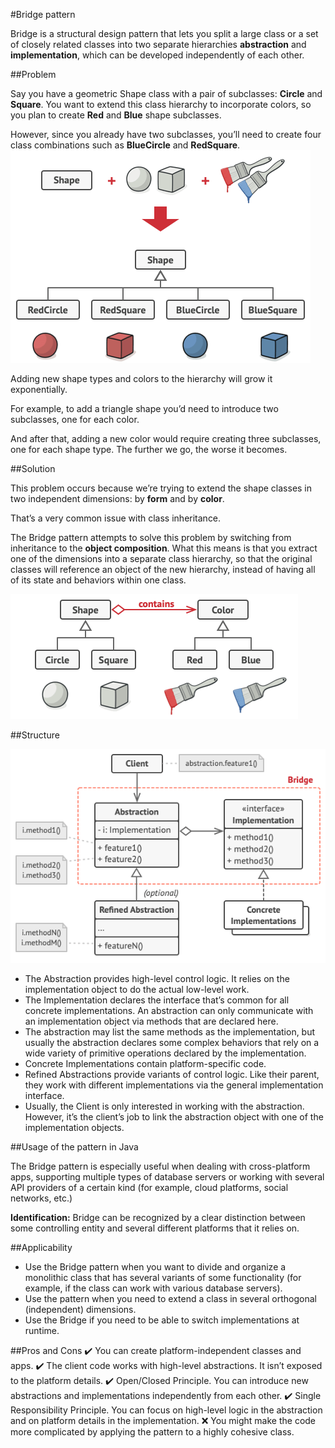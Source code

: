 #Bridge pattern

Bridge is a structural design pattern that lets you split a large class or a set of closely related classes into two separate hierarchies **abstraction**  and **implementation**, which can be developed independently of each other.

##Problem

Say you have a geometric Shape class with a pair of subclasses:
**Circle** and **Square**.
You want to extend this class hierarchy to incorporate colors,
so you plan to create **Red** and **Blue** shape subclasses.

However, since you already have two subclasses,
you’ll need to create four class combinations such as
**BlueCircle** and **RedSquare**.
![](../../../../../../resources/img/problem-bridge.png)

Adding new shape types and colors to the hierarchy will grow it exponentially.

For example, to add a triangle shape you’d need to introduce two subclasses, one for each color.

And after that, adding a new color would require creating three subclasses, one for each shape type. The further we go, the worse it becomes.

##Solution

This problem occurs because we’re trying to extend the shape classes in two independent dimensions: by **form** and by **color**.

That’s a very common issue with class inheritance.

The Bridge pattern attempts to solve this problem by switching from inheritance to the **object composition**. What this means is that you extract one of the dimensions into a separate class hierarchy, so that the original classes will reference an object of the new hierarchy, instead of having all of its state and behaviors within one class.

![](../../../../../../resources/img/solutionbridge.png)

##Structure

![](../../../../../../resources/img/structure-bridge.png)

- The Abstraction provides high-level control logic. It relies on the implementation object to do the actual low-level work.
- The Implementation declares the interface that’s common for all concrete implementations. An abstraction can only communicate with an implementation object via methods that are declared here.
- The abstraction may list the same methods as the implementation, but usually the abstraction declares some complex behaviors that rely on a wide variety of primitive operations declared by the implementation.
- Concrete Implementations contain platform-specific code.
- Refined Abstractions provide variants of control logic. Like their parent, they work with different implementations via the general implementation interface.
- Usually, the Client is only interested in working with the abstraction. However, it’s the client’s job to link the abstraction object with one of the implementation objects.

##Usage of the pattern in Java

The Bridge pattern is especially useful when dealing with cross-platform apps, supporting multiple types of database servers or working with several API providers of a certain kind (for example, cloud platforms, social networks, etc.)

**Identification:** Bridge can be recognized by a clear distinction between some controlling entity and several different platforms that it relies on.

##Applicability

- Use the Bridge pattern when you want to divide and organize a monolithic class that has several variants of some functionality (for example, if the class can work with various database servers).
- Use the pattern when you need to extend a class in several orthogonal (independent) dimensions.
- Use the Bridge if you need to be able to switch implementations at runtime.

##Pros and Cons
:heavy_check_mark: You can create platform-independent classes and apps.
:heavy_check_mark: The client code works with high-level abstractions. It isn’t exposed to the platform details.
:heavy_check_mark: Open/Closed Principle. You can introduce new abstractions and implementations independently from each other.
:heavy_check_mark: Single Responsibility Principle. You can focus on high-level logic in the abstraction and on platform details in the implementation.
:x: You might make the code more complicated by applying the pattern to a highly cohesive class.




